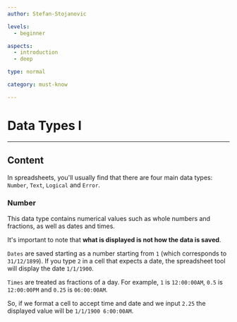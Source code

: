```yaml
---
author: Stefan-Stojanovic

levels:
  - beginner

aspects:
  - introduction
  - deep

type: normal

category: must-know

---
```


# Data Types I

---
## Content

In spreadsheets, you'll usually find that there are four main data types: `Number`, `Text`, `Logical` and `Error`.

### Number

This data type contains numerical values such as whole numbers and fractions, as well as dates and times.

It's important to note that **what is displayed is not how the data is saved**.

`Dates` are saved starting as a number starting from `1` (which corresponds to `31/12/1899`). If you type `2` in a cell that expects a date, the spreadsheet tool will display the date `1/1/1900`.

`Times` are treated as fractions of a day. For example, `1` is `12:00:00AM`, `0.5` is `12:00:00PM` and `0.25` is `06:00:00AM`.

So, if we format a cell to accept time and date and we input `2.25` the displayed value will be `1/1/1900 6:00:00AM`.
